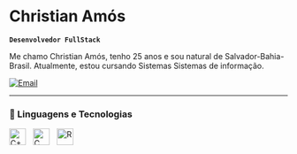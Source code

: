 # Christian Amós

**`Desenvolvedor FullStack`**

Me chamo Christian Amós, tenho 25 anos e sou natural de Salvador-Bahia-Brasil. Atualmente, estou cursando Sistemas Sistemas de informação.
<p align="left">
  <a href="https://github.com/ScoobyTT" target="_blank">
    
  </a>
</p>

<p align="left">
  <a href="mailto:christianamosa@gmail.com" target="_blank">
    <img 
      alt="Email" 
      title="Me envie um email" 
      src="https://custom-icon-badges.demolab.com/badge/Email-christianamosa%40gmail.com-236ad3?style=for-the-badge&logo=gmail&logoColor=white"
    />
  </a>
</p>


---

### 🤖 Linguagens e Tecnologias

<img 
  align="left" 
  alt="C++" 
  title="C++"
  width="30px" 
  style="padding-right: 10px;"
  src="https://cdn.jsdelivr.net/gh/devicons/devicon@latest/icons/cplusplus/cplusplus-original.svg"
/>
<img
  align="left" 
  alt="C" 
  title="C"
  width="30px" 
  style="padding-right: 10px;"
  src="https://cdn.jsdelivr.net/gh/devicons/devicon@latest/icons/c/c-original.svg"
/>
<img
  align="left" 
  alt="R" 
  title="R"
  width="30px" 
  style="padding-right: 10px;"
  src="https://cdn.jsdelivr.net/gh/devicons/devicon@latest/icons/r/r-original.svg"
/>
<br/>
<br/>




